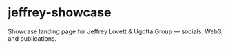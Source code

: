 # jeffrey-showcase
Showcase landing page for Jeffrey Lovett &amp; Ugotta Group — socials, Web3, and publications.
